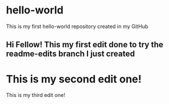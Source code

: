 # hello-world
This is my first hello-world repository created in my GitHub

Hi Fellow!
This my first edit done to try the readme-edits branch I just created
-----------------------
This is my second edit one!
=======================
This is my third edit one!

